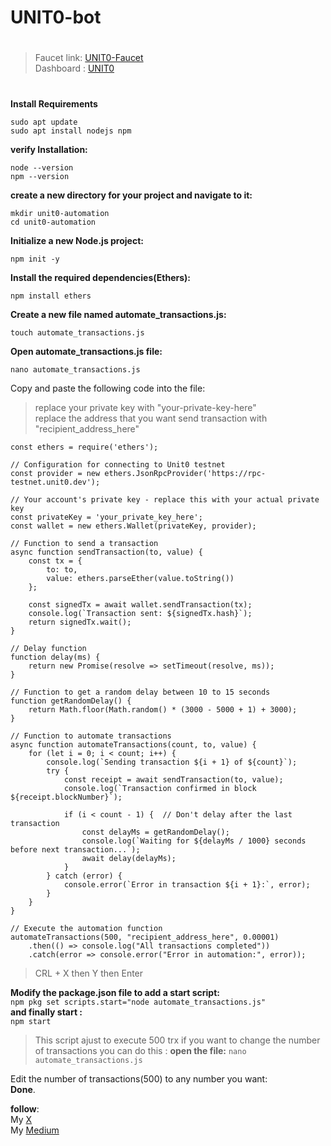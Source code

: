 # UNIT0-bot


#
>Faucet link: [UNIT0-Faucet](https://faucet-testnet.unit0.dev/)  
>Dashboard : [UNIT0](https://app.units.network/?referral=0x07c9A81d0C430d29076f055f142539507eb19700) 
#

**Install Requirements**
```
sudo apt update
sudo apt install nodejs npm
```
**verify Installation:**
```
node --version
npm --version
```

**create a new directory for your project and navigate to it:**  
```
mkdir unit0-automation
cd unit0-automation
```
**Initialize a new Node.js project:**  
```
npm init -y
```

**Install the required dependencies(Ethers):**  
```
npm install ethers
```

**Create a new file named automate_transactions.js:**  
```
touch automate_transactions.js
```

**Open automate_transactions.js file:**  
```
nano automate_transactions.js
```

Copy and paste the following code into the file:   
>  replace your private key with "your-private-key-here"   
> replace the address that you want send transaction with "recipient_address_here"
```
const ethers = require('ethers');

// Configuration for connecting to Unit0 testnet
const provider = new ethers.JsonRpcProvider('https://rpc-testnet.unit0.dev');

// Your account's private key - replace this with your actual private key
const privateKey = 'your_private_key_here';
const wallet = new ethers.Wallet(privateKey, provider);

// Function to send a transaction
async function sendTransaction(to, value) {
    const tx = {
        to: to,
        value: ethers.parseEther(value.toString())
    };

    const signedTx = await wallet.sendTransaction(tx);
    console.log(`Transaction sent: ${signedTx.hash}`);
    return signedTx.wait();
}

// Delay function
function delay(ms) {
    return new Promise(resolve => setTimeout(resolve, ms));
}

// Function to get a random delay between 10 to 15 seconds
function getRandomDelay() {
    return Math.floor(Math.random() * (3000 - 5000 + 1) + 3000);
}

// Function to automate transactions
async function automateTransactions(count, to, value) {
    for (let i = 0; i < count; i++) {
        console.log(`Sending transaction ${i + 1} of ${count}`);
        try {
            const receipt = await sendTransaction(to, value);
            console.log(`Transaction confirmed in block ${receipt.blockNumber}`);
            
            if (i < count - 1) {  // Don't delay after the last transaction
                const delayMs = getRandomDelay();
                console.log(`Waiting for ${delayMs / 1000} seconds before next transaction...`);
                await delay(delayMs);
            }
        } catch (error) {
            console.error(`Error in transaction ${i + 1}:`, error);
        }
    }
}

// Execute the automation function
automateTransactions(500, "recipient_address_here", 0.00001)
    .then(() => console.log("All transactions completed"))
    .catch(error => console.error("Error in automation:", error));
```
> CRL + X then Y then Enter

**Modify the package.json file to add a start script:**  
```npm pkg set scripts.start="node automate_transactions.js"```  
**and finally start :**  
```npm start```

> This script ajust to execute 500 trx if you want to change the number of transactions
> you can do this :
**open the file:**
```nano automate_transactions.js```

Edit the number of transactions(500) to any number you want:  
__Done__.  

**follow**:  
My [X](https://x.com/sormorEth)   
My [Medium](https://medium.com/@sormor)
